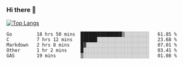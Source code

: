 ### Hi there 👋

<!--
**3Xpl0it3r/3Xpl0it3r** is a ✨ _special_ ✨ repository because its `README.md` (this file) appears on your GitHub profile.

Here are some ideas to get you started:

- 🔭 I’m currently working on ...
- 🌱 I’m currently learning ...
- 👯 I’m looking to collaborate on ...
- 🤔 I’m looking for help with ...
- 💬 Ask me about ...
- 📫 How to reach me: ...
- 😄 Pronouns: ...
- ⚡ Fun fact: ...
-->


[![Top Langs](https://github-readme-stats.vercel.app/api/top-langs/?username=3Xpl0it3r&layout=compact)](https://github.com/3Xpl0it3r/3Xpl0it3r)

<!--START_SECTION:waka-->
```text
Go         18 hrs 50 mins  ███████████████▒░░░░░░░░░   61.85 % 
C          7 hrs 12 mins   ██████░░░░░░░░░░░░░░░░░░░   23.68 % 
Markdown   2 hrs 8 mins    █▓░░░░░░░░░░░░░░░░░░░░░░░   07.01 % 
Other      1 hr 2 mins     █░░░░░░░░░░░░░░░░░░░░░░░░   03.41 % 
GAS        19 mins         ▒░░░░░░░░░░░░░░░░░░░░░░░░   01.08 % 
```
<!--END_SECTION:waka-->
